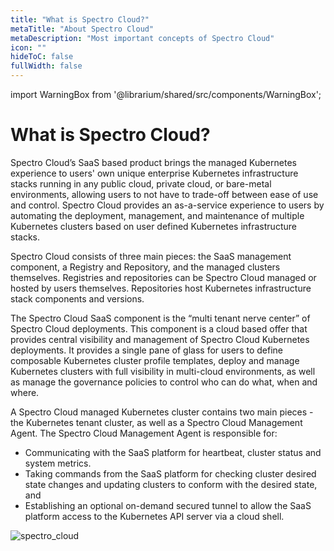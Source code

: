 ```yaml
---
title: "What is Spectro Cloud?"
metaTitle: "About Spectro Cloud"
metaDescription: "Most important concepts of Spectro Cloud"
icon: ""
hideToC: false
fullWidth: false
---
```


import WarningBox from '@librarium/shared/src/components/WarningBox';

# What is Spectro Cloud?

Spectro Cloud’s SaaS based product brings the managed Kubernetes experience to users' own unique enterprise Kubernetes infrastructure stacks running in any public cloud, private cloud, or bare-metal environments, allowing users to not have to trade-off between ease of use and control. Spectro Cloud provides an as-a-service experience to users by automating the deployment, management, and maintenance of multiple Kubernetes clusters based on user defined Kubernetes infrastructure stacks.

Spectro Cloud consists of three main pieces: the SaaS management component, a Registry and Repository, and the managed clusters themselves. Registries and repositories can be Spectro Cloud managed or hosted by users themselves. Repositories host Kubernetes infrastructure stack components and versions.

The Spectro Cloud SaaS component is the “multi tenant  nerve center” of Spectro Cloud deployments. This component is a cloud based offer that provides central visibility and management of Spectro Cloud Kubernetes deployments. It provides a single pane of glass for users to define composable Kubernetes cluster profile templates, deploy and manage Kubernetes clusters with full visibility in multi-cloud environments, as well as manage the governance policies to control who can do what, when and where.

A Spectro Cloud managed Kubernetes cluster contains two main pieces - the Kubernetes tenant cluster, as well as a Spectro Cloud Management Agent. The Spectro Cloud Management Agent is responsible for:
* Communicating with the SaaS platform for heartbeat, cluster status and system metrics.
* Taking commands from the SaaS platform for checking cluster desired state changes and updating clusters to conform with the desired state, and
* Establishing an optional on-demand secured tunnel to allow the SaaS platform access to the Kubernetes API server via a cloud shell.

![spectro_cloud](/spectro_cloud.png)
